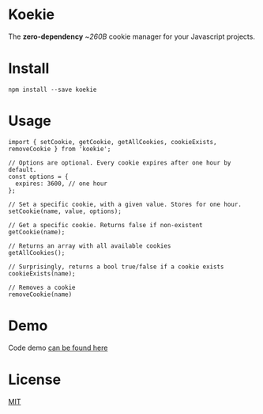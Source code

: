# Koekie

The **zero-dependency** ~_260B_ cookie manager for your Javascript projects.

# Install

```
npm install --save koekie
```

# Usage

```
import { setCookie, getCookie, getAllCookies, cookieExists, removeCookie } from 'koekie';

// Options are optional. Every cookie expires after one hour by default.
const options = {
  expires: 3600, // one hour
};

// Set a specific cookie, with a given value. Stores for one hour.
setCookie(name, value, options);

// Get a specific cookie. Returns false if non-existent
getCookie(name);

// Returns an array with all available cookies
getAllCookies();

// Surprisingly, returns a bool true/false if a cookie exists
cookieExists(name);

// Removes a cookie
removeCookie(name)
```

# Demo

Code demo [can be found here](https://codesandbox.io/s/23vr2nkp4p)

# License

[MIT](https://oss.ninja/mit/mjanssen/)

